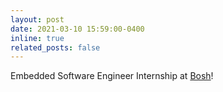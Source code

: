 ```yaml
---
layout: post
date: 2021-03-10 15:59:00-0400
inline: true
related_posts: false
---
```


Embedded Software Engineer Internship at [Bosh](https://unionarch.com.vn/portfolio/bosch-hcmc/)!
